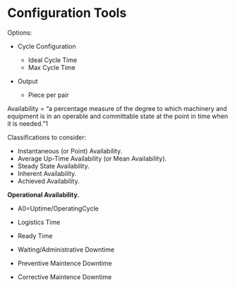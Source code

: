 # Configuration Tools

Options:

* Cycle Configuration

  * Ideal Cycle Time
  * Max Cycle Time

* Output

  * Piece per pair


Availability = “a percentage measure of the degree to which machinery and equipment is in an operable and committable state at the point in time when it is needed.”1

Classifications to consider:

* Instantaneous \(or Point\) Availability.
* Average Up-Time Availability \(or Mean Availability\).
* Steady State Availability.
* Inherent Availability.
* Achieved Availability.

**Operational Availability.**

* A0=Uptime\/OperatingCycle

* Logistics Time

* Ready Time

* Waiting\/Administrative Downtime

* Preventive Maintence Downtime

* Corrective Maintence Downtime




